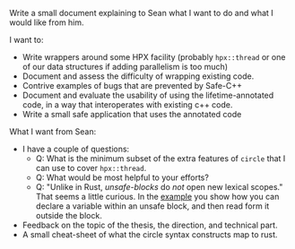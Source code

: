 Write a small document explaining to Sean what I want to do and what I would like from him.

I want to:
- Write wrappers around some HPX facility (probably `hpx::thread` or one of our data structures if adding parallelism is too much)
- Document and assess the difficulty of wrapping existing code.
- Contrive examples of bugs that are prevented by Safe-C++
- Document and evaluate the usability of using the lifetime-annotated code, in a way that interoperates with existing c++ code.
- Write a small safe application that uses the annotated code

What I want from Sean:
- I have a couple of questions:
	- Q: What is the minimum subset of the extra features of `circle` that I can use to cover `hpx::thread`.
	- Q: What would be most helpful to your efforts?
	- Q: "Unlike in Rust, _unsafe-blocks_ do _not_ open new lexical scopes." That seems a little curious. In the [example](https://safecpp.org/draft.html#unsafe-block) you show how you can declare a variable within an unsafe block, and then read form it outside the block.
- Feedback on the topic of the thesis, the direction, and technical part.
- A small cheat-sheet of what the circle syntax constructs map to rust.












